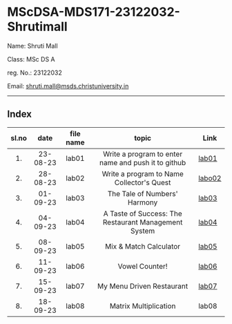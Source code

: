 # MScDSA-MDS171-23122032-Shrutimall
Name: Shruti Mall

Class: MSc DS A

reg. No.: 23122032

Email: shruti.mall@msds.christuniversity.in

***
## Index
|sl.no|date|file name|topic|Link|
|:----:|:----:|:---:|:----:|----|
|1.|23-08-23|lab01|Write a program to enter name and push it to github|[lab01](https://github.com/shrutimall123/MScDSA-MDS171-23122032-Shrutimall/blob/f1da689f0844ae6f17ee5c8b9fa5baf1f0069ef8/lab01.ipynb)
|2.|28-08-23|lab02|Write a program to Name Collector's Quest|[labo02](https://github.com/shrutimall123/MScDSA-MDS171-23122032-Shrutimall/blob/c08d36a945a3d7c5e76b7cafc7289846f3d4104f/lab02.ipynb)
|3.|01-09-23|lab03|The Tale of Numbers' Harmony|[lab03](https://github.com/shrutimall123/MScDSA-MDS171-23122032-Shrutimall/blob/c08d36a945a3d7c5e76b7cafc7289846f3d4104f/lab03.ipynb)
|4.|04-09-23|lab04|A Taste of Success: The Restaurant Management System|[lab04](https://github.com/shrutimall123/MScDSA-MDS171-23122032-Shrutimall/blob/c08d36a945a3d7c5e76b7cafc7289846f3d4104f/lab04.ipynb)
|5.|08-09-23|lab05|Mix & Match Calculator|[lab05](https://github.com/shrutimall123/MScDSA-MDS171-23122032-Shrutimall/blob/c08d36a945a3d7c5e76b7cafc7289846f3d4104f/lab05/lab05.ipynb)
|6.|11-09-23|lab06|Vowel Counter!|[lab06](https://github.com/shrutimall123/MScDSA-MDS171-23122032-Shrutimall/blob/c08d36a945a3d7c5e76b7cafc7289846f3d4104f/lab06.ipynb)
|7.|15-09-23|lab07|My Menu Driven Restaurant|[lab07](https://github.com/shrutimall123/MScDSA-MDS171-23122032-Shrutimall/blob/c08d36a945a3d7c5e76b7cafc7289846f3d4104f/lab07.ipynb)
|8.|18-09-23|lab08|Matrix Multiplication|lab08
